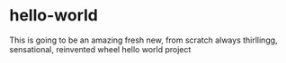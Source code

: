 # hello-world
This is going to be an amazing fresh new, from scratch always thirllingg, sensational, reinvented wheel hello world project
